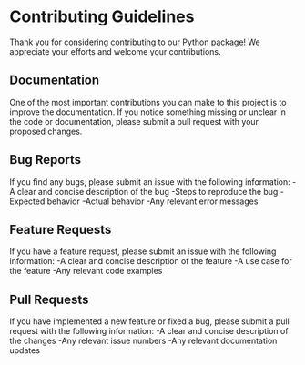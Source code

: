 # Contributing Guidelines
Thank you for considering contributing to our Python package! We appreciate your efforts and welcome your contributions.

## Documentation
One of the most important contributions you can make to this project is to improve the documentation.
If you notice something missing or unclear in the code or documentation, please submit a pull request with your proposed changes.

## Bug Reports
If you find any bugs, please submit an issue with the following information:
-A clear and concise description of the bug
-Steps to reproduce the bug
-Expected behavior
-Actual behavior
-Any relevant error messages

## Feature Requests
If you have a feature request, please submit an issue with the following information:
-A clear and concise description of the feature
-A use case for the feature
-Any relevant code examples

## Pull Requests
If you have implemented a new feature or fixed a bug, please submit a pull request with the following information:
-A clear and concise description of the changes
-Any relevant issue numbers
-Any relevant documentation updates
